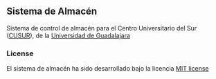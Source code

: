 ## Sistema de Almacén

Sistema de control de almacén para el Centro Universitario del Sur ([CUSUR](http://www.cusur.udg.mx/)), de la [Universidad de Guadalajara](http://www.udg.mx)

### License

El sistema de almacén ha sido desarrollado bajo la licencia [MIT license](http://opensource.org/licenses/MIT)
